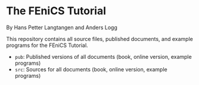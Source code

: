The FEniCS Tutorial
===================

By Hans Petter Langtangen and Anders Logg

This repository contains all source files, published documents, and
example programs for the FEniCS Tutorial.

 * `pub`: Published versions of all documents (book, online version, example programs)
 * `src`: Sources for all documents (book, online version, example programs)
